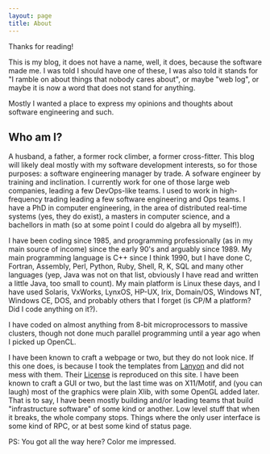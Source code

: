 ```yaml
---
layout: page
title: About
---
```


Thanks for reading!

This is my blog, it does not have a name, well, it does, because the
software made me.
I was told I should have one of these, I was also
told it stands for "I ramble on about things that nobody cares about",
or maybe "web log", or maybe it is now a word that does not stand for
anything.

Mostly I wanted a place to express my opinions and thoughts about
software engineering and such.

Who am I?
---------

A husband, a father, a former rock climber, a former cross-fitter.
This blog will likely deal mostly with my software development
interests, so for those purposes:  a software engineering manager by
trade.  A sofware engineer by training and inclination.  I currently
work for one of those large web companies, leading a few DevOps-like
teams.  I used to work in high-frequency trading leading a few
software engineering and Ops teams.
I have a PhD in computer engineering, in
the area of distributed real-time systems (yes, they do exist), a
masters in computer science, and a bachellors in math (so at some
point I could do algebra all by myself!).

I have been coding since 1985, and programming professionally (as in
my main source of income) since the early 90's and arguably since
1989.
My main programming language is C++ since I think 1990, but I have
done C, Fortran, Assembly, Perl, Python, Ruby, Shell, R, K, SQL and
many other
languages (yep, Java was not on that list, obviously I have read and
written a little Java, too small to count).  My main platform is Linux
these days, and I have used Solaris, VxWorks, LynxOS, HP-UX, Irix,
Domain/OS, Windows NT, Windows CE, DOS, and probably others that I
forget (is CP/M a platform?  Did I code anything on it?).

I have coded on almost anything from 8-bit microprocessors to massive
clusters, though not done much parallel programming until a year ago
when I picked up OpenCL.

I have been known to craft a webpage or two, but they do not look
nice.  If this one does, is because I took the templates from
[Lanyon](http://lanyon.getpoole.com/) and did not mess with them.
Their [License](/Lanyon-LICENSE.md) is reproduced on this site.  I
have been known to craft a GUI or two, but the 
last time was on X11/Motif, and (you can laugh) most of the graphics
were plain Xlib, with some OpenGL added later.  That is to say, I
have been mostly building and/or leading teams that build "infrastructure
software" of some kind or another.  Low level stuff that when it
breaks, the whole company stops.  Things where the only user interface
is some kind of RPC, or at best some kind of status page.

PS: You got all the way here?  Color me impressed.
